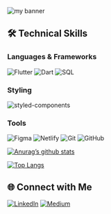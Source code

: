 <img src="https://github.com/user-attachments/assets/74089aea-2dda-4e49-9df0-a3add0dab309" alt="my banner">

## 🛠 Technical Skills

### Languages & Frameworks
![Flutter](https://img.shields.io/badge/Flutter-02569B?style=for-the-badge&logo=flutter&logoColor=white)
![Dart](https://img.shields.io/badge/Dart-0175C2?style=for-the-badge&logo=dart&logoColor=white)
![SQL](https://img.shields.io/badge/SQL-003B57?style=for-the-badge&logo=sql&logoColor=white)

### Styling
![styled-components](https://img.shields.io/badge/styled--components-DB7093?style=for-the-badge&logo=styled-components&logoColor=white)

### Tools
![Figma](https://img.shields.io/badge/Figma-F24E1E?style=for-the-badge&logo=figma&logoColor=white)
![Netlify](https://img.shields.io/badge/Netlify-00C7B7?style=for-the-badge&logo=netlify&logoColor=white)
![Git](https://img.shields.io/badge/Git-F05032?style=for-the-badge&logo=git&logoColor=white)
![GitHub](https://img.shields.io/badge/GitHub-181717?style=for-the-badge&logo=github&logoColor=white)

[![Anurag’s github stats](https://github-readme-stats.vercel.app/api?username=sanvviratthore)](https://github.com/sanvviratthore)

[![Top Langs](https://github-readme-stats.vercel.app/api/top-langs/?username=sanvviratthore&layout=compact)](https://github.com/sanvviratthore)

## 🌐 Connect with Me

[![LinkedIn](https://img.shields.io/badge/LinkedIn-%230077B5.svg?style=for-the-badge&logo=linkedin&logoColor=white)](https://www.linkedin.com/in/sanvi-rathore-75611a289)
[![Medium](https://img.shields.io/badge/Medium-%23000000.svg?style=for-the-badge&logo=medium&logoColor=white)](https://medium.com/@sanvirathore432)
